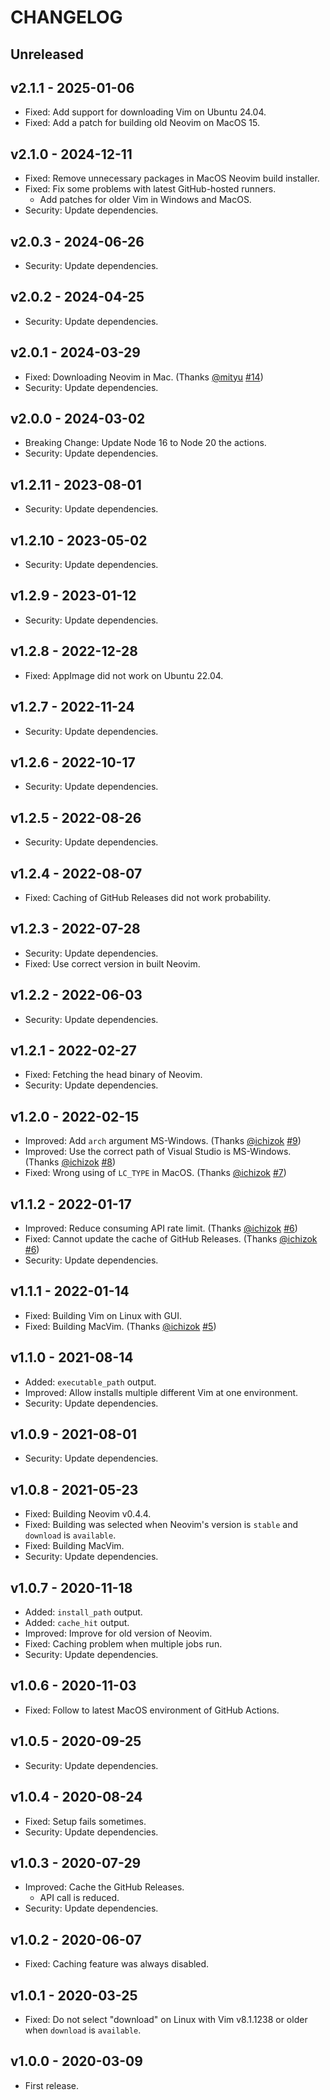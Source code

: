 # CHANGELOG

## Unreleased



## v2.1.1 - 2025-01-06

- Fixed: Add support for downloading Vim on Ubuntu 24.04.
- Fixed: Add a patch for building old Neovim on MacOS 15.


## v2.1.0 - 2024-12-11

- Fixed: Remove unnecessary packages in MacOS Neovim build installer.
- Fixed: Fix some problems with latest GitHub-hosted runners.
  - Add patches for older Vim in Windows and MacOS.
- Security: Update dependencies.


## v2.0.3 - 2024-06-26

- Security: Update dependencies.


## v2.0.2 - 2024-04-25

- Security: Update dependencies.


## v2.0.1 - 2024-03-29

- Fixed: Downloading Neovim in Mac.  (Thanks [@mityu](https://github.com/mityu) [#14](https://github.com/thinca/action-setup-vim/pull/14))
- Security: Update dependencies.


## v2.0.0 - 2024-03-02

- Breaking Change: Update Node 16 to Node 20 the actions.
- Security: Update dependencies.


## v1.2.11 - 2023-08-01

- Security: Update dependencies.


## v1.2.10 - 2023-05-02

- Security: Update dependencies.


## v1.2.9 - 2023-01-12

- Security: Update dependencies.


## v1.2.8 - 2022-12-28

- Fixed: AppImage did not work on Ubuntu 22.04.


## v1.2.7 - 2022-11-24

- Security: Update dependencies.


## v1.2.6 - 2022-10-17

- Security: Update dependencies.


## v1.2.5 - 2022-08-26

- Security: Update dependencies.


## v1.2.4 - 2022-08-07

- Fixed: Caching of GitHub Releases did not work probability.


## v1.2.3 - 2022-07-28

- Security: Update dependencies.
- Fixed: Use correct version in built Neovim.


## v1.2.2 - 2022-06-03

- Security: Update dependencies.


## v1.2.1 - 2022-02-27

- Fixed: Fetching the head binary of Neovim.
- Security: Update dependencies.


## v1.2.0 - 2022-02-15

- Improved: Add `arch` argument MS-Windows.  (Thanks [@ichizok](https://github.com/ichizok) [#9](https://github.com/thinca/action-setup-vim/pull/9))
- Improved: Use the correct path of Visual Studio is MS-Windows.  (Thanks [@ichizok](https://github.com/ichizok) [#8](https://github.com/thinca/action-setup-vim/pull/8))
- Fixed: Wrong using of `LC_TYPE` in MacOS.  (Thanks [@ichizok](https://github.com/ichizok) [#7](https://github.com/thinca/action-setup-vim/pull/7))


## v1.1.2 - 2022-01-17

- Improved: Reduce consuming API rate limit.  (Thanks [@ichizok](https://github.com/ichizok) [#6](https://github.com/thinca/action-setup-vim/pull/6))
- Fixed: Cannot update the cache of GitHub Releases.  (Thanks [@ichizok](https://github.com/ichizok) [#6](https://github.com/thinca/action-setup-vim/pull/6))
- Security: Update dependencies.


## v1.1.1 - 2022-01-14

- Fixed: Building Vim on Linux with GUI.
- Fixed: Building MacVim.  (Thanks [@ichizok](https://github.com/ichizok) [#5](https://github.com/thinca/action-setup-vim/pull/5))


## v1.1.0 - 2021-08-14

- Added: `executable_path` output.
- Improved: Allow installs multiple different Vim at one environment.
- Security: Update dependencies.


## v1.0.9 - 2021-08-01

- Security: Update dependencies.


## v1.0.8 - 2021-05-23

- Fixed: Building Neovim v0.4.4.
- Fixed: Building was selected when Neovim's version is `stable` and `download` is `available`.
- Fixed: Building MacVim.
- Security: Update dependencies.


## v1.0.7 - 2020-11-18

- Added: `install_path` output.
- Added: `cache_hit` output.
- Improved: Improve for old version of Neovim.
- Fixed: Caching problem when multiple jobs run.
- Security: Update dependencies.


## v1.0.6 - 2020-11-03

- Fixed: Follow to latest MacOS environment of GitHub Actions.


## v1.0.5 - 2020-09-25

- Security: Update dependencies.


## v1.0.4 - 2020-08-24

- Fixed: Setup fails sometimes.
- Security: Update dependencies.


## v1.0.3 - 2020-07-29

- Improved: Cache the GitHub Releases.
  - API call is reduced.
- Security: Update dependencies.


## v1.0.2 - 2020-06-07

- Fixed: Caching feature was always disabled.


## v1.0.1 - 2020-03-25

- Fixed: Do not select "download" on Linux with Vim v8.1.1238 or older when `download` is `available`.


## v1.0.0 - 2020-03-09

- First release.
